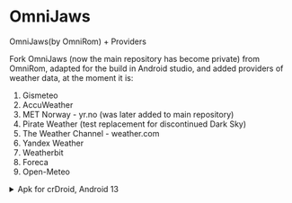 # OmniJaws
OmniJaws(by OmniRom) + Providers

Fork OmniJaws (now the main repository has become private) from OmniRom, adapted for the build in Android studio, and added providers of weather data, at the moment it is:
1. Gismeteo
2. AccuWeather
3. MET Norway - yr.no (was later added to main repository)
4. Pirate Weather (test replacement for discontinued Dark Sky)
5. The Weather Channel - weather.com
6. Yandex Weather
7. Weatherbit
8. Foreca
9. Open-Meteo

<details>
  <summary>Apk for crDroid, Android 13</summary>
  Contains almost all (except PirateWeather and Weatherbit) providers from the list above, added through recompilation apk from the ROM, so the source code for self-build is not available.

  Link: https://drive.google.com/uc?id=1EP0uAL_nFC9EEFoRjT-YQ217baLu3Avf&export=download
</details>
